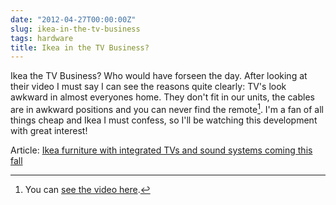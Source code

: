 ```yaml
---
date: "2012-04-27T00:00:00Z"
slug: ikea-in-the-tv-business
tags: hardware
title: Ikea in the TV Business?
---
```


Ikea the TV Business? Who would have forseen the day. After looking at their
video I must say I can see the reasons quite clearly: TV's look awkward in 
almost everyones home. They don't fit in our units, the cables are in awkward
 positions and you can never find the remote[^1]. I'm a fan of all things cheap and
 Ikea I must confess, so I'll be watching this development with great interest!
 
 Article: [Ikea furniture with integrated TVs and sound systems coming this fall](http://www.theverge.com/2012/4/17/2954230/ikea-tv-sound-furniture-autumn-release-date)

[^1]: You can [see the video here](http://youtu.be/0Nm7-EuctOs "Ikea Uppleva").
